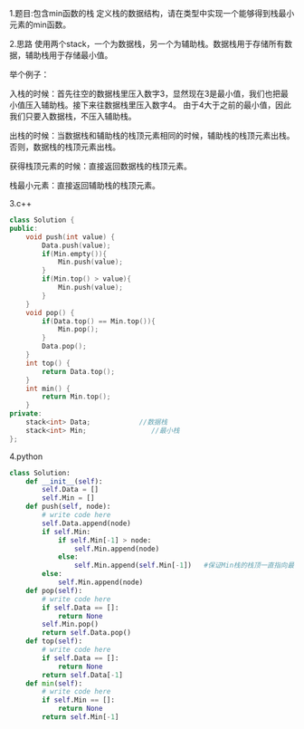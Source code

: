 1.题目:包含min函数的栈
定义栈的数据结构，请在类型中实现一个能够得到栈最小元素的min函数。

2.思路
使用两个stack，一个为数据栈，另一个为辅助栈。数据栈用于存储所有数据，辅助栈用于存储最小值。

举个例子：

入栈的时候：首先往空的数据栈里压入数字3，显然现在3是最小值，我们也把最小值压入辅助栈。接下来往数据栈里压入数字4。
由于4大于之前的最小值，因此我们只要入数据栈，不压入辅助栈。

出栈的时候：当数据栈和辅助栈的栈顶元素相同的时候，辅助栈的栈顶元素出栈。否则，数据栈的栈顶元素出栈。

获得栈顶元素的时候：直接返回数据栈的栈顶元素。

栈最小元素：直接返回辅助栈的栈顶元素。


3.c++
```c++
class Solution {
public:
    void push(int value) {
        Data.push(value);
        if(Min.empty()){
            Min.push(value);
        }
        if(Min.top() > value){
            Min.push(value);
        }
    }
    void pop() {
        if(Data.top() == Min.top()){
            Min.pop();
        }
        Data.pop();
    }
    int top() {
        return Data.top();
    }
    int min() {
        return Min.top();
    }
private:
    stack<int> Data;            //数据栈
    stack<int> Min;                //最小栈
};
```

4.python
```python
class Solution:
    def __init__(self):
        self.Data = []
        self.Min = []
    def push(self, node):
        # write code here
        self.Data.append(node)
        if self.Min:
            if self.Min[-1] > node:
                self.Min.append(node)
            else:
                self.Min.append(self.Min[-1])   #保证Min栈的栈顶一直指向最小的数字，即使出现重复输入也不会出错
        else:
            self.Min.append(node)
    def pop(self):
        # write code here
        if self.Data == []:
            return None
        self.Min.pop()
        return self.Data.pop()
    def top(self):
        # write code here
        if self.Data == []:
            return None
        return self.Data[-1]
    def min(self):
        # write code here
        if self.Min == []:
            return None
        return self.Min[-1]
```
